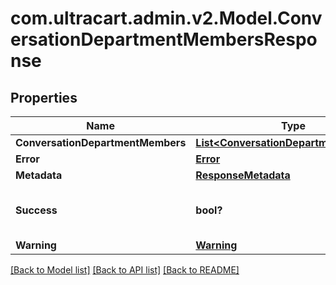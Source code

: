 # com.ultracart.admin.v2.Model.ConversationDepartmentMembersResponse
## Properties

Name | Type | Description | Notes
------------ | ------------- | ------------- | -------------
**ConversationDepartmentMembers** | [**List&lt;ConversationDepartmentMember&gt;**](ConversationDepartmentMember.md) |  | [optional] 
**Error** | [**Error**](Error.md) |  | [optional] 
**Metadata** | [**ResponseMetadata**](ResponseMetadata.md) |  | [optional] 
**Success** | **bool?** | Indicates if API call was successful | [optional] 
**Warning** | [**Warning**](Warning.md) |  | [optional] 


[[Back to Model list]](../README.md#documentation-for-models) [[Back to API list]](../README.md#documentation-for-api-endpoints) [[Back to README]](../README.md)

